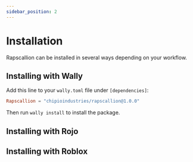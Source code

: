 ```yaml
---
sidebar_position: 2
---
```


# Installation

Rapscallion can be installed in several ways depending on your workflow.

## Installing with Wally

Add this line to your `wally.toml` file under `[dependencies]`:

```toml
Rapscallion = "chipioindustries/rapscallion@1.0.0"
```

Then run `wally install` to install the package.

## Installing with Rojo

## Installing with Roblox


